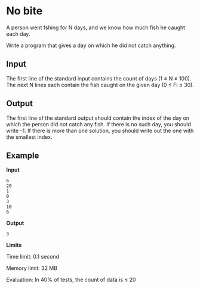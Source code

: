 # No bite

A person went fshing for N days, and we know how much fish he caught each day.

Write a program that gives a day on which he did not catch anything.

## Input

The first line of the standard input contains the count of days (1 $\le$ N $\le$ 100).
The next N lines each contain the fish caught on the given day (0 $\le$ Fi $\le$ 30).

## Output

The first line of the standard output should contain the index of the day on which the person did not catch any fish.
If there is no such day, you should write -1.
If there is more than one solution, you should write out the one with the smallest index.

## Example

**Input**

```
6
20
1
0
3
10
6
```

**Output**

```
3
```

**Limits**

Time limit: 0.1 second

Memory limit: 32 MB

Evaluation: In 40% of tests, the count of data is $\le$ 20